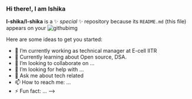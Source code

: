 ###                                                           Hi there!, I am Ishika 
                                            
**I-shika/I-shika** is a ✨ _special_ ✨ repository because its `README.md` (this file) appears on your 
              ![githubimg](https://user-images.githubusercontent.com/100770197/222948745-70bc2db4-0c6d-4ef1-8f3a-6f06fe61c548.jpg)


Here are some ideas to get you started:

- 🔭 I’m currently working as technical manager at E-cell IITR
- 🌱 Currently learning about Open source, DSA.
- 👯 I’m looking to collaborate on ...
- 🤔 I’m looking for help with ...
- 💬 Ask me about tech related
- 📫 How to reach me: ...
- ⚡ Fun fact: ...
 -->


